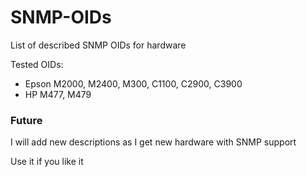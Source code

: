 # SNMP-OIDs
List of described SNMP OIDs for hardware

Tested OIDs:
- Epson M2000, M2400, M300, C1100, C2900, C3900
- HP M477, M479


### Future
I will add new descriptions as I get new hardware with SNMP support


Use it if you like it
